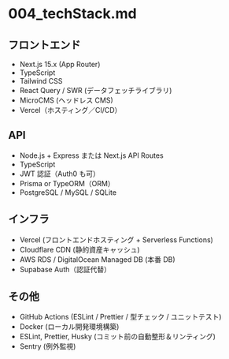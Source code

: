 # 004_techStack.md

## フロントエンド

- Next.js 15.x (App Router)
- TypeScript
- Tailwind CSS
- React Query / SWR (データフェッチライブラリ)
- MicroCMS (ヘッドレス CMS)
- Vercel（ホスティング／CI/CD）

## API

- Node.js + Express または Next.js API Routes
- TypeScript
- JWT 認証（Auth0 も可）
- Prisma or TypeORM（ORM）
- PostgreSQL / MySQL / SQLite

## インフラ

- Vercel (フロントエンドホスティング + Serverless Functions)
- Cloudflare CDN (静的資産キャッシュ)
- AWS RDS / DigitalOcean Managed DB (本番 DB)
- Supabase Auth（認証代替）

## その他

- GitHub Actions (ESLint / Prettier / 型チェック / ユニットテスト)
- Docker (ローカル開発環境構築)
- ESLint, Prettier, Husky (コミット前の自動整形＆リンティング)
- Sentry (例外監視)
